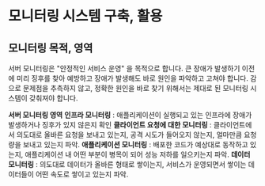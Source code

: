 # 모니터링 시스템 구축, 활용

## 모니터링 목적, 영역
서버 모니터링은 "안정적인 서비스 운영" 을 목적으로 합니다. 큰 장애가 발생하기 이전에 미리 징후를 찾아 예방하고 장애가 발생해도 바로 원인을 파악하고 고쳐야 합니다. 감으로 문제점을 추측하지 않고, 정확한 원인을 바로 찾기 위해서는 제대로 된 모니터링 시스템이 갖춰져야 합니다.

**서버 모니터링 영역**
**인프라 모니터링** : 애플리케이션이 실행되고 있는 인프라에 장애가 발생하거나 징후가 있지 않은지 확인
**클라이언트 요청에 대한 모니터링** : 클라이언트에서 의도대로 올바른 요청을 보내고 있는지, 공격 시도가 들어오지 않는지, 얼마만큼 요청량을 보내고 있는지 파악.
**애플리케이션 모니터링** : 배포한 코드가 예상대로 동작하고 있는지, 애플리케이션 내 어떤 부분이 병목이 되어 성능 저하를 일으키는지 파악.
**데이터 모니터링** : 의도대로 데이터가 올바른 형태로 쌓이는지, 서비스가 운영되면서 쌓이는 데이터들이 어떤 속도로 쌓이고 있는지 파악.
<!--stackedit_data:
eyJoaXN0b3J5IjpbLTc5MjY5NTg3LC0zNTE3OTE0MTEsLTE3Mz
g5ODM2OF19
-->